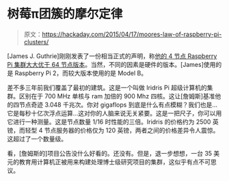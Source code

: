 # 树莓π团簇的摩尔定律

> 原文：<https://hackaday.com/2015/04/17/moores-law-of-raspberry-pi-clusters/>

[James J. Guthrie]刚刚发表了一份相当正式的声明，称[他的 4 节点 Raspberry Pi 集群大大优于 64 节点版本](http://personal.strath.ac.uk/james.guthrie/jabopi/)。当然，不同的因素是硬件的版本。[James]使用的是 Raspberry Pi 2，而较大版本使用的是 Model B。

差不多三年前我们覆盖了最初的建筑。这是一个叫做 Iridris Pi 超级计算机的集群。区别在于 700 MHz 单核与 ram 加倍的 900 Mhz 四核。这让[詹姆斯]基准他的四节点奇迹 3.048 千兆次。你对 gigaflops 到底是什么有点模糊？我们也是…它是每秒十亿次浮点运算…这对你的人脑来说无关紧要。这是一把尺子，你可以用它进行一种测量。这是节点数量 1/16 时性能的三倍。Iridris 的价格约为 2500 英镑，而轻型 4 节点服务器的价格仅为 120 英镑，两者之间的价格差异令人震惊。这超过了一个数量级。

看，[詹姆斯的]项目公告没什么好看的。还没有。但是，退一步想想，一台 35 美元的教育用计算机正被用来构建处理博士级研究项目的集群，这似乎有点不可思议。